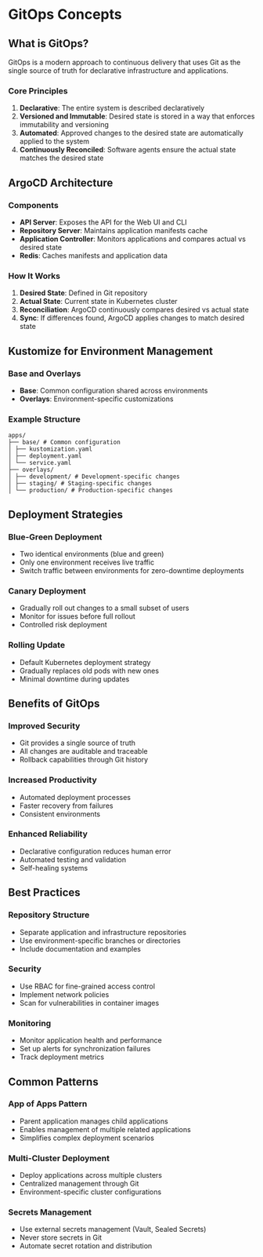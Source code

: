 # GitOps Concepts

## What is GitOps?

GitOps is a modern approach to continuous delivery that uses Git as the single source of truth for declarative infrastructure and applications.

### Core Principles

1. **Declarative**: The entire system is described declaratively
2. **Versioned and Immutable**: Desired state is stored in a way that enforces immutability and versioning
3. **Automated**: Approved changes to the desired state are automatically applied to the system
4. **Continuously Reconciled**: Software agents ensure the actual state matches the desired state

## ArgoCD Architecture

### Components

- **API Server**: Exposes the API for the Web UI and CLI
- **Repository Server**: Maintains application manifests cache
- **Application Controller**: Monitors applications and compares actual vs desired state
- **Redis**: Caches manifests and application data

### How It Works

1. **Desired State**: Defined in Git repository
2. **Actual State**: Current state in Kubernetes cluster
3. **Reconciliation**: ArgoCD continuously compares desired vs actual state
4. **Sync**: If differences found, ArgoCD applies changes to match desired state

## Kustomize for Environment Management

### Base and Overlays

- **Base**: Common configuration shared across environments
- **Overlays**: Environment-specific customizations

### Example Structure

```
apps/
├── base/ # Common configuration
│ ├── kustomization.yaml
│ ├── deployment.yaml
│ └── service.yaml
├── overlays/
│ ├── development/ # Development-specific changes
│ ├── staging/ # Staging-specific changes
│ └── production/ # Production-specific changes
```


## Deployment Strategies

### Blue-Green Deployment

- Two identical environments (blue and green)
- Only one environment receives live traffic
- Switch traffic between environments for zero-downtime deployments

### Canary Deployment

- Gradually roll out changes to a small subset of users
- Monitor for issues before full rollout
- Controlled risk deployment

### Rolling Update

- Default Kubernetes deployment strategy
- Gradually replaces old pods with new ones
- Minimal downtime during updates

## Benefits of GitOps

### Improved Security
- Git provides a single source of truth
- All changes are auditable and traceable
- Rollback capabilities through Git history

### Increased Productivity
- Automated deployment processes
- Faster recovery from failures
- Consistent environments

### Enhanced Reliability
- Declarative configuration reduces human error
- Automated testing and validation
- Self-healing systems

## Best Practices

### Repository Structure
- Separate application and infrastructure repositories
- Use environment-specific branches or directories
- Include documentation and examples

### Security
- Use RBAC for fine-grained access control
- Implement network policies
- Scan for vulnerabilities in container images

### Monitoring
- Monitor application health and performance
- Set up alerts for synchronization failures
- Track deployment metrics

## Common Patterns

### App of Apps Pattern
- Parent application manages child applications
- Enables management of multiple related applications
- Simplifies complex deployment scenarios

### Multi-Cluster Deployment
- Deploy applications across multiple clusters
- Centralized management through Git
- Environment-specific cluster configurations

### Secrets Management
- Use external secrets management (Vault, Sealed Secrets)
- Never store secrets in Git
- Automate secret rotation and distribution